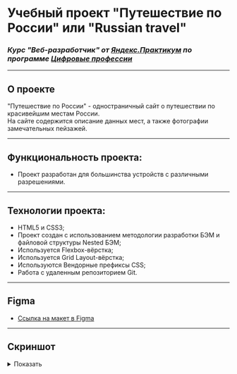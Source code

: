 # Учебный проект "Путешествие по России" или "Russian travel"
### _Курс "Веб-разработчик" от [Яндекс.Практикум](https://practicum.yandex.ru/web/) по программе [Цифровые профессии](https://profidigital.gosuslugi.ru/)_
---

## О проекте
"Путешествие по России" - одностраничный сайт о путешествии по красивейшим местам России.<br/>
На сайте содержится описание данных мест, а также фотографии замечательных пейзажей.<br/>

---

## Функциональность проекта:
* Проект разработан для большинства устройств с различными разрешениями.

---

## Технологии проекта:
* HTML5 и CSS3;
* Проект создан с использованием методологии разработки БЭМ и файловой структуры Nested БЭМ;
* Используется Flexbox-вёрстка;
* Используется Grid Layout-вёрстка;
* Используются Вендорные префиксы CSS;
* Работа с удаленным репозиторием Git.

---

## Figma
* [Ссылка на макет в Figma](https://www.figma.com/file/5S2WSbEFL6awjVWJ0NWL8Q/Sprint-3_-Russia-_-desktop-mobile?node-id=28503%3A0)

---

## Скриншот
<details>
<summary>Показать</summary>

[![Путешествие по России](https://user-images.githubusercontent.com/51034216/214397079-abcb4708-9d16-42f4-aea0-9a6531609544.jpg)](https://elicrock.github.io/russian-travel/)

<summary>Скрыть</summary>
</details>
